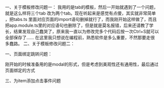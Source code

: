 一、关于模板修改问题一：
   我用的是tab的模板，然后一开始就遇到了一个问题，就是这么样将三个tab 改为两个tab。现在听起来是感觉有点傻，其实就非常简单 ，把tabs.ts 里面对应页面的import语句删掉就行了，而我刚开始这样做了，而且把app.module.ts里的对应语句也删除了，但是就是莫名报错，后来还请教了学长，结果发现自己蠢哭了，原来我一直以为修改完多个代码后按一次Ctrl+S就可以全部保存了......
   在这里我只想说在编程前，熟悉软件是多么重要，不然那要走很多蠢路。
 二、关于模板修改问题二：

一、页面绑定跳转问题：
   
   刚开始的时候准备用的是modal的形式，但是考虑到美观性还有通用性，最后通过页面绑定的方式



三、为item添加点击事件问题

